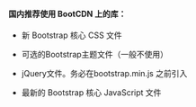 #### 国内推荐使用 BootCDN 上的库：

* 新 Bootstrap 核心 CSS 文件
<link href="https://cdn.bootcss.com/bootstrap/3.3.7/css/bootstrap.min.css" rel="stylesheet">
 
* 可选的Bootstrap主题文件（一般不使用）
<script src="https://cdn.bootcss.com/bootstrap/3.3.7/css/bootstrap-theme.min.css"></script>
 
* jQuery文件。务必在bootstrap.min.js 之前引入
<script src="https://cdn.bootcss.com/jquery/2.1.1/jquery.min.js"></script>
 
* 最新的 Bootstrap 核心 JavaScript 文件 
<script src="https://cdn.bootcss.com/bootstrap/3.3.7/js/bootstrap.min.js"></script>
